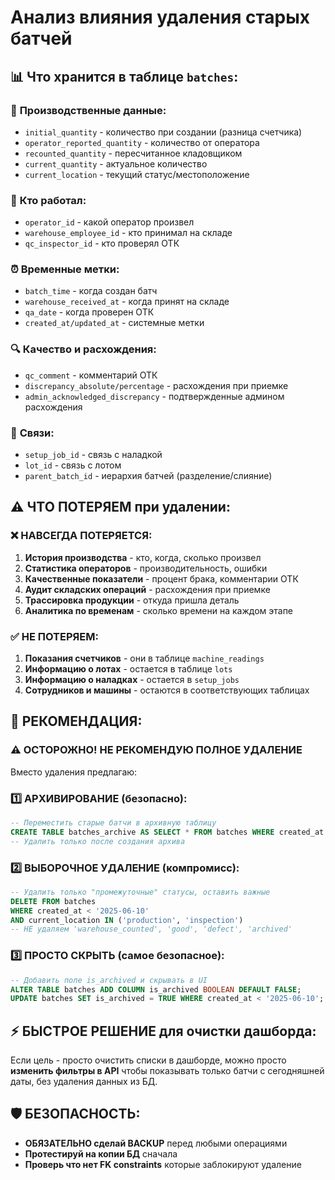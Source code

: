 # Анализ влияния удаления старых батчей

## 📊 Что хранится в таблице `batches`:

### 🔧 **Производственные данные:**
- `initial_quantity` - количество при создании (разница счетчика)
- `operator_reported_quantity` - количество от оператора 
- `recounted_quantity` - пересчитанное кладовщиком
- `current_quantity` - актуальное количество
- `current_location` - текущий статус/местоположение

### 👥 **Кто работал:**
- `operator_id` - какой оператор произвел
- `warehouse_employee_id` - кто принимал на складе
- `qc_inspector_id` - кто проверял ОТК

### ⏰ **Временные метки:**
- `batch_time` - когда создан батч
- `warehouse_received_at` - когда принят на складе  
- `qa_date` - когда проверен ОТК
- `created_at/updated_at` - системные метки

### 🔍 **Качество и расхождения:**
- `qc_comment` - комментарий ОТК
- `discrepancy_absolute/percentage` - расхождения при приемке
- `admin_acknowledged_discrepancy` - подтвержденные админом расхождения

### 🔗 **Связи:**
- `setup_job_id` - связь с наладкой
- `lot_id` - связь с лотом
- `parent_batch_id` - иерархия батчей (разделение/слияние)

## ⚠️ **ЧТО ПОТЕРЯЕМ при удалении:**

### ❌ **НАВСЕГДА ПОТЕРЯЕТСЯ:**
1. **История производства** - кто, когда, сколько произвел
2. **Статистика операторов** - производительность, ошибки
3. **Качественные показатели** - процент брака, комментарии ОТК
4. **Аудит складских операций** - расхождения при приемке
5. **Трассировка продукции** - откуда пришла деталь
6. **Аналитика по временам** - сколько времени на каждом этапе

### ✅ **НЕ ПОТЕРЯЕМ:**
1. **Показания счетчиков** - они в таблице `machine_readings`
2. **Информацию о лотах** - остается в таблице `lots`
3. **Информацию о наладках** - остается в `setup_jobs`
4. **Сотрудников и машины** - остаются в соответствующих таблицах

## 🎯 **РЕКОМЕНДАЦИЯ:**

### ⚠️ **ОСТОРОЖНО! НЕ РЕКОМЕНДУЮ ПОЛНОЕ УДАЛЕНИЕ**

Вместо удаления предлагаю:

### 1️⃣ **АРХИВИРОВАНИЕ** (безопасно):
```sql
-- Переместить старые батчи в архивную таблицу
CREATE TABLE batches_archive AS SELECT * FROM batches WHERE created_at < '2025-06-10';
-- Удалить только после создания архива
```

### 2️⃣ **ВЫБОРОЧНОЕ УДАЛЕНИЕ** (компромисс):
```sql
-- Удалить только "промежуточные" статусы, оставить важные
DELETE FROM batches 
WHERE created_at < '2025-06-10' 
AND current_location IN ('production', 'inspection')
-- НЕ удаляем 'warehouse_counted', 'good', 'defect', 'archived'
```

### 3️⃣ **ПРОСТО СКРЫТЬ** (самое безопасное):
```sql
-- Добавить поле is_archived и скрывать в UI
ALTER TABLE batches ADD COLUMN is_archived BOOLEAN DEFAULT FALSE;
UPDATE batches SET is_archived = TRUE WHERE created_at < '2025-06-10';
```

## ⚡ **БЫСТРОЕ РЕШЕНИЕ для очистки дашборда:**

Если цель - просто очистить списки в дашборде, можно просто **изменить фильтры в API** чтобы показывать только батчи с сегодняшней даты, без удаления данных из БД.

## 🛡️ **БЕЗОПАСНОСТЬ:**

- **ОБЯЗАТЕЛЬНО сделай BACKUP** перед любыми операциями
- **Протестируй на копии БД** сначала  
- **Проверь что нет FK constraints** которые заблокируют удаление 